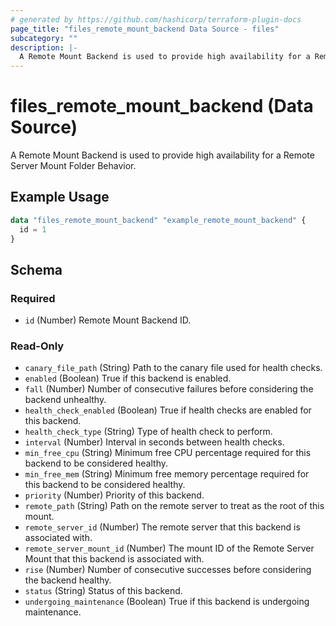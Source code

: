 ```yaml
---
# generated by https://github.com/hashicorp/terraform-plugin-docs
page_title: "files_remote_mount_backend Data Source - files"
subcategory: ""
description: |-
  A Remote Mount Backend is used to provide high availability for a Remote Server Mount Folder Behavior.
---
```


# files_remote_mount_backend (Data Source)

A Remote Mount Backend is used to provide high availability for a Remote Server Mount Folder Behavior.

## Example Usage

```terraform
data "files_remote_mount_backend" "example_remote_mount_backend" {
  id = 1
}
```

<!-- schema generated by tfplugindocs -->
## Schema

### Required

- `id` (Number) Remote Mount Backend ID.

### Read-Only

- `canary_file_path` (String) Path to the canary file used for health checks.
- `enabled` (Boolean) True if this backend is enabled.
- `fall` (Number) Number of consecutive failures before considering the backend unhealthy.
- `health_check_enabled` (Boolean) True if health checks are enabled for this backend.
- `health_check_type` (String) Type of health check to perform.
- `interval` (Number) Interval in seconds between health checks.
- `min_free_cpu` (String) Minimum free CPU percentage required for this backend to be considered healthy.
- `min_free_mem` (String) Minimum free memory percentage required for this backend to be considered healthy.
- `priority` (Number) Priority of this backend.
- `remote_path` (String) Path on the remote server to treat as the root of this mount.
- `remote_server_id` (Number) The remote server that this backend is associated with.
- `remote_server_mount_id` (Number) The mount ID of the Remote Server Mount that this backend is associated with.
- `rise` (Number) Number of consecutive successes before considering the backend healthy.
- `status` (String) Status of this backend.
- `undergoing_maintenance` (Boolean) True if this backend is undergoing maintenance.

